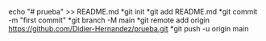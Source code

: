 echo "# prueba" >> README.md
*git init
*git add README.md
*git commit -m "first commit"
*git branch -M main
*git remote add origin https://github.com/Didier-Hernandez/prueba.git
*git push -u origin main